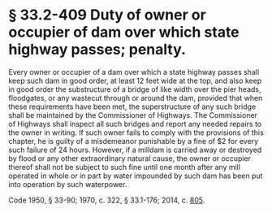 # § 33.2-409 Duty of owner or occupier of dam over which state highway passes; penalty.

<p>Every owner or occupier of a dam over which a state highway passes shall keep such dam in good order, at least 12 feet wide at the top, and also keep in good order the substructure of a bridge of like width over the pier heads, floodgates, or any wastecut through or around the dam, provided that when these requirements have been met, the superstructure of any such bridge shall be maintained by the Commissioner of Highways. The Commissioner of Highways shall inspect all such bridges and report any needed repairs to the owner in writing. If such owner fails to comply with the provisions of this chapter, he is guilty of a misdemeanor punishable by a fine of $2 for every such failure of 24 hours. However, if a milldam is carried away or destroyed by flood or any other extraordinary natural cause, the owner or occupier thereof shall not be subject to such fine until one month after any mill operated in whole or in part by water impounded by such dam has been put into operation by such waterpower.</p><p>Code 1950, § 33-90; 1970, c. 322, § 33.1-176; 2014, c. <a href='http://lis.virginia.gov/cgi-bin/legp604.exe?141+ful+CHAP0805'>805</a>.</p>